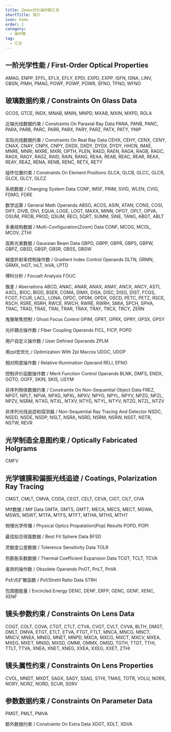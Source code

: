 ```yaml
---
title: Zemax优化操作数汇总
shortTitle: 简介
icon: home
order: 2
category:
  - 操作数
tag:
  - 汇总
---
```



## 一阶光学性能 / First-Order Optical Properties
AMAG, ENPP, EFFL, EFLX, EFLY, EPDI, EXPD, EXPP, ISFN, ISNA, LINV, OBSN, PIMH, PMAG, POWF, POWP, POWR, SFNO, TFNO, WFNO


## 玻璃数据约束 / Constraints On Glass Data
GCOS, GTCE, INDX, MNAB, MNIN, MNPD, MXAB, MXIN, MXPD, RGLA


近轴光线数据约束 / Constraints On Paraxial Ray Data
PANA, PANB, PANC, PARA, PARB, PARC, PARR, PARX, PARY, PARZ, PATX, PATY, YNIP


实际光线数据约束 / Constraints On Real Ray Data
CEHX, CEHY, CENX, CENY, CNAX, CNAY, CNPX, CNPY, DXDX, DXDY, DYDX, DYDY, HHCN, IMAE, MNRE, MNRI, MXRE, MXRI, OPTH, PLEN, RAED, RAEN, RAGA, RAGB, RAGC, RAGX, RAGY, RAGZ, RAID, RAIN, RANG, REAA, REAB, REAC, REAR, REAX, REAY, REAZ, RENA, RENB, RENC, RETX, RETY


组件位置约束 / Constraints On Element Positions
GLCA, GLCB, GLCC, GLCR, GLCX, GLCY, GLCZ


系统数据 / Changing System Data
CONF, IMSF, PRIM, SVIG, WLEN, CVIG, FDMO, FDRE


数学运算 / General Math Operands
ABSO, ACOS, ASIN, ATAN, CONS, COSI, DIFF, DIVB, DIVI, EQUA, LOGE, LOGT, MAXX, MINN, OPGT, OPLT, OPVA, OSUM, PROB, PROD, QSUM, RECI, SQRT, SUMM, SINE, TANG, ABGT, ABLT


多重结构数据 / Multi-Configuration(Zoom) Data
CONF, MCOG, MCOL, MCOV, ZTHI


高斯光束数据 / Gaussian Beam Data
GBPD, GBPP, GBPR, GBPS, GBPW, GBPZ, GBSD, GBSP, GBSR, GBSS, GBSW


梯度折射率控制操作数 / Gradient Index Control Operands
DLTN, GRMN, GRMX, InGT, InLT, InVA, LPTD


傅科分析 / Focualt Analysis
FOUC


像差 / Aberrations
ABCD, ANAC, ANAR, ANAX, ANAY, ANCX, ANCY, ASTI, AXCL, BIOC, BIOD, BSER, COMA, DIMX, DISA, DISC, DISG, DIST, FCGS, FCGT, FCUR, LACL, LONA, OPDC, OPDM, OPDX, OSCD, PETC, PETZ, RSCE, RSCH, RSRE, RSRH, RWCE, RWCH, RWRE, RWRH, SMIA, SPCH, SPHA, TRAC, TRAD, TRAE, TRAI, TRAR, TRAX, TRAY, TRCX, TRCY, ZERN


鬼像聚焦控制 / Ghost Focus Control
GPIM, GPRT, GPRX, GPRY, GPSX, GPSY


光纤耦合操作数 / Fiber Coupling Operands
FICL, FICP, POPD


用户自定义操作数 / User Defined Operands
ZPLM


用zpl宏优化 / Optimization With Zpl Macros
UDOC, UDOP


相对照度操作数 / Relative Illumination Operand
RELI, EFNO


控制评价函数操作数 / Merit Function Control Operands
BLNK, DMFS, ENDX, GOTO, OOFF, SKIN, SKIS, USYM


非序列物体数据约束 / Constraints On Non-Sequential Object Data
FREZ, NPGT, NPLT, NPVA, NPXG, NPXL, NPXV, NPYG, NPYL, NPYV, NPZG, NPZL, NPZV, NSRM, NTXG, NTXL, NTXV, NTYG, NTYL, NTYV, NTZG, NTZL, NTZV


非序列光线追迹和探测器 / Non-Sequential Ray Tracing And Detector
NSDC, NSDD, NSDE, NSDP, NSLT, NSRA, NSRD, NSRM, NSRW, NSST, NSTR, NSTW, REVR


## 光学制造全息图约束 / Optically Fabricated Holgrams
CMFV


## 光学镀膜和偏振光线追迹 / Coatings, Polarization Ray Tracing
CMGT, CMLT, CMVA, CODA, CEGT, CELT, CEVA, CIGT, CILT, CIVA


Mtf数据 / Mtf Data
GMTA, GMTS, GMTT, MECA, MECS, MECT, MSWA, MSWS, MSWT, MTFA, MTFS, MTFT, MTHA, MTHS, MTHT


物理光学传播 / Physical Optics Propatation(Pop) Results
POPD, POPI


最佳拟合球面数据 / Best Fit Sphere Data
BFSD


灵敏度公差数据 / Tolerence Sensitivity Data
TOLR


热膨胀系数数据 / Thermal Coefficient Expansion Data
TCGT, TCLT, TCVA


废弃的操作数 / Obsolete Operands
PnGT, PnLT, PnVA


Psf/点扩散函数 / Psf/Strehl Ratio Data
STRH


包围圈能量 / Encircled Energy
DENC, DENF, ERFP, GENC, GENF, XENC, XENF


## 镜头参数约束 / Constraints On Lens Data
COGT, COLT, COVA, CTGT, CTLT, CTVA, CVGT, CVLT, CVVA, BLTH, DMGT, DMLT, DMVA, ETGT, ETLT, ETVA, FTGT, FTLT, MNCA, MNCG, MNCT, MNCV, MNEA, MNEG, MNET, MNPD, MXCA, MXCG, MXCT, MXCV, MXEA, MXEG, MXET, MNSD, MXSD, OMMI, OMMX, OMSD, TGTH, TTGT, TTHI, TTLT, TTVA, XNEA, XNET, XNEG, XXEA, XXEG, XXET, ZTHI


## 镜头属性约束 / Constraints On Lens Properties
CVOL, MNDT, MXDT, SAGX, SAGY, SSAG, STHI, TMAS, TOTR, VOLU, NORX, NORY, NORZ, NORD, SCUR, SDRV


## 参数数据约束 / Constraints On Parameter Data
PMGT, PMLT, PMVA


额外数据约束 / Constraints On Extra Data
XDGT, XDLT, XDVA